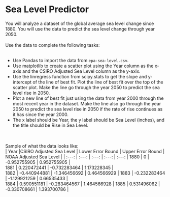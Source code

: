 # Sea Level Predictor
You will analyze a dataset of the global average sea level change since 1880. You will use the data to predict the sea level change through year 2050.
<br><br>
Use the data to complete the following tasks:
<br><br>
* Use Pandas to import the data from `epa-sea-level.csv`.
* Use matplotlib to create a scatter plot using the Year column as the x-axis and the CSIRO Adjusted Sea Level column as the y-axix.
* Use the linregress function from scipy.stats to get the slope and y-intercept of the line of best fit. Plot the line of best fit over the top of the scatter plot. Make the line go through the year 2050 to predict the sea level rise in 2050.
* Plot a new line of best fit just using the data from year 2000 through the most recent year in the dataset. Make the line also go through the year 2050 to predict the sea level rise in 2050 if the rate of rise continues as it has since the year 2000.
* The x label should be Year, the y label should be Sea Level (inches), and the title should be Rise in Sea Level.

<br><br>
Sample of what the data looks like:
<br>
| Year |CSIRO Adjusted Sea Level	| Lower Error Bound	| Upper Error Bound |	NOAA Adjusted Sea Level |
| :---: | :---: | :---: | :---: | :---: |
1880 |	0	| -0.952755905 |	0.952755905 |	
1881	| 0.220472441	| -0.732283464 |	1.173228345 |	
1882 |	-0.440944881 |	-1.346456692 |	0.464566929	|
1883 |	-0.232283464 |	-1.129921259 |	0.66535433 |	
1884 |	0.590551181 |	-0.283464567 |	1.464566928	|
1885 |	0.531496062 |	-0.330708661	| 1.393700786 |	
